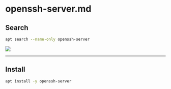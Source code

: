 # openssh-server.md

## Search
````bash
apt search --name-only openssh-server
````
[<img src="https://i.imgur.com/ctlHESt.png">](https://i.imgur.com/ctlHESt.png)

---

## Install
````bash
apt install -y openssh-server
````
